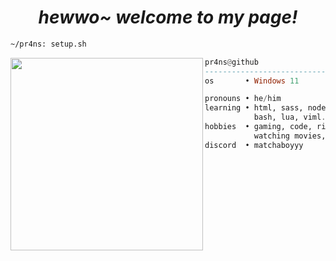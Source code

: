 <h1 align="center">
  <i> hewwo~ welcome to my page! </i>
</h1>


```sh
~/pr4ns: setup.sh
```

<img align="left" src="https://github.com/pr4ns.png" width="308" />

```haskell
pr4ns@github
------------------------------
os       • Windows 11

pronouns • he/him
learning • html, sass, node.js,
           bash, lua, viml.
hobbies  • gaming, code, ricing,
           watching movies, drink coffee.
discord  • matchaboyyy
```
